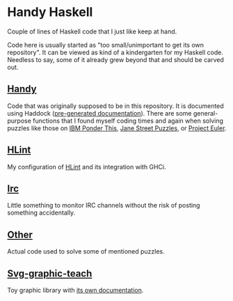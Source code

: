 Handy Haskell
=============

Couple of lines of Haskell code that I just like keep at hand.

Code here is usually started as "too small/unimportant to get its own repository".
It can be viewed as kind of a kindergarten for my Haskell code.
Needless to say, some of it already grew beyond that and should be carved
out.

[Handy](handy)
--------------

Code that was originally supposed to be in this repository. It is documented using
Haddock ([pre-generated documentation](http://xkollar.github.io/handy-haskell/handy/)).
There are some general-purpose functions that I found myself coding times
and again when solving puzzles like those on
[IBM Ponder This](https://www.research.ibm.com/haifa/ponderthis/index.shtml),
[Jane Street Puzzles](https://www.janestreet.com/puzzles/), or [Project Euler](https://projecteuler.net/).

[HLint](hlint)
--------------

My configuration of [HLint](https://github.com/ndmitchell/hlint) and its integration with GHCi.

[Irc](irc)
----------

Little something to monitor IRC channels without the risk of posting something accidentally.

[Other](other)
--------------

Actual code used to solve some of mentioned puzzles.

[Svg-graphic-teach](svg-graphic-teach)
--------------------------------------

Toy graphic library with [its own documentation](svg-graphic-teach).
